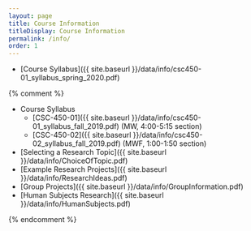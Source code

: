 ```yaml
---
layout: page
title: Course Information 
titleDisplay: Course Information 
permalink: /info/
order: 1
---
```


* [Course Syllabus]({{ site.baseurl }}/data/info/csc450-01_syllabus_spring_2020.pdf) 

{% comment %}
* Course Syllabus
    * [CSC-450-01]({{ site.baseurl }}/data/info/csc450-01_syllabus_fall_2019.pdf) (MW, 4:00-5:15 section)
    * [CSC-450-02]({{ site.baseurl }}/data/info/csc450-02_syllabus_fall_2019.pdf) (MWF, 1:00-1:50 section)
* [Selecting a Research Topic]({{ site.baseurl }}/data/info/ChoiceOfTopic.pdf)
* [Example Research Projects]({{ site.baseurl }}/data/info/ResearchIdeas.pdf)
* [Group Projects]({{ site.baseurl }}/data/info/GroupInformation.pdf)
* [Human Subjects Research]({{ site.baseurl }}/data/info/HumanSubjects.pdf)


{% endcomment %}
